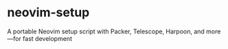 # neovim-setup
A portable Neovim setup script with Packer, Telescope, Harpoon, and more—for fast development

